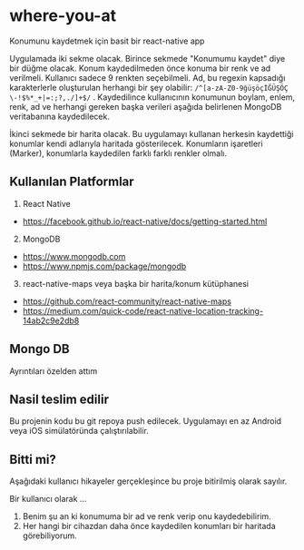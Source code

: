 # where-you-at
Konumunu kaydetmek için basit bir react-native app

Uygulamada iki sekme olacak.  Birince sekmede "Konumumu kaydet" diye bir düğme olacak.  Konum kaydedilmeden önce konuma bir renk ve ad verilmeli.  Kullanıcı sadece 9 renkten seçebilmeli.  Ad, bu regexin kapsadığı karakterlerle oluşturulan herhangi bir şey olabilir: `/^[a-zA-Z0-9ğüşöçİĞÜŞÖÇ \-!$%*_+|=:;?,./]+$/` .  Kaydedilince kullanıcının konumunun boylam, enlem, renk, ad ve herhangi gereken başka verileri aşağıda belirlenen MongoDB veritabanına kaydedilecek.

İkinci sekmede bir harita olacak.  Bu uygulamayı kullanan herkesin kaydettiği konumlar kendi adlarıyla haritada gösterilecek.  Konumların işaretleri (Marker), konumlarla kaydedilen farklı farklı renkler olmalı.

## Kullanılan Platformlar
1.  React Native
- https://facebook.github.io/react-native/docs/getting-started.html
2.  MongoDB
- https://www.mongodb.com
- https://www.npmjs.com/package/mongodb
3.  react-native-maps veya başka bir harita/konum kütüphanesi
- https://github.com/react-community/react-native-maps
- https://medium.com/quick-code/react-native-location-tracking-14ab2c9e2db8

## Mongo DB
Ayrıntıları özelden attım

## Nasil teslim edilir
Bu projenin kodu bu git repoya push edilecek.  Uygulamayı en az Android veya iOS simülatöründa çalıştırılabilir.

## Bitti mi?
Aşağıdaki kullanıcı hikayeler gerçekleşince bu proje bitirilmiş olarak sayılır.

Bir kullanıcı olarak ...
1.  Benim şu an ki konumuma bir ad ve renk verip onu kaydedebilirim.
2.  Her hangi bir cihazdan daha önce kaydedilen konumları bir haritada görebiliyorum.
